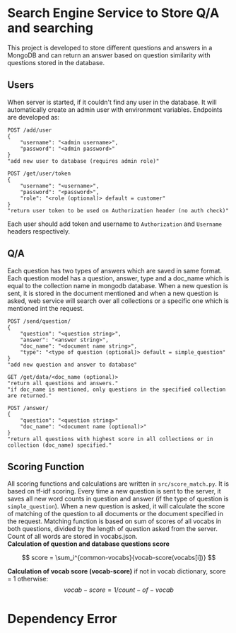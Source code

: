 # Search Engine Service to Store Q/A and searching
This project is developed to store different questions and answers in 
a MongoDB and can return an answer based on question similarity with questions stored in the database.

## Users
When server is started, if it couldn't find any user in the database.
It will automatically create an admin user with environment variables.
Endpoints are developed as:
```http request
POST /add/user
{
    "username": "<admin username>",
    "password": "<admin password>"
}
"add new user to database (requires admin role)"

POST /get/user/token
{
    "username": "<username>",
    "password": "<password>",
    "role": "<role (optional)> default = customer"
}
"return user token to be used on Authorization header (no auth check)"
```
Each user should add token and username to `Authorization` and `Username` headers respectively.

## Q/A
Each question has two types of answers which are saved in same format. Each question
model has a question, answer, type and a doc_name which is equal to the collection name in mongodb database.
When a new question is sent, it is stored in the document mentioned and when
a new question is asked, web service will search over all collections or a specific one which is mentioned int the request.
```http request
POST /send/question/
{
    "question": "<question string>",
    "answer": "<answer string>",
    "doc_name": "<document name string>",
    "type": "<type of question (optional)> default = simple_question"
}
"add new question and answer to database"

GET /get/data/<doc_name (optional)>
"return all questions and answers."
"if doc_name is mentioned, only questions in the specified collection are returned."

POST /answer/
{
    "question": "<question string>"
    "doc_name": "<document name (optional)>"
}
"return all questions with highest score in all collections or in collection (doc_name) specified."
```

## Scoring Function
All scoring functions and calculations are written in `src/score_match.py`.
It is based on tf-idf scoring. Every time a new question is sent to the server,
it saves all new word counts in question and answer (if the type of question
is `simple_question`). When a new question is asked, it will calculate the score of
matching of the question to all documents or the document specified in the request.
Matching function is based on sum of scores of all vocabs in both questions, divided
by the length of question asked from the server.
Count of all words are stored in vocabs.json.
<br>
**Calculation of question and database questions score**

$$ score = \sum_i^{common-vocabs}{vocab-score(vocabs[i])} $$

**Calculation of vocab score (vocab-score)**
if not in vocab dictionary, score = 1 otherwise: <br>
$$ vocab-score = 1 / count-of-vocab $$

# Dependency Error